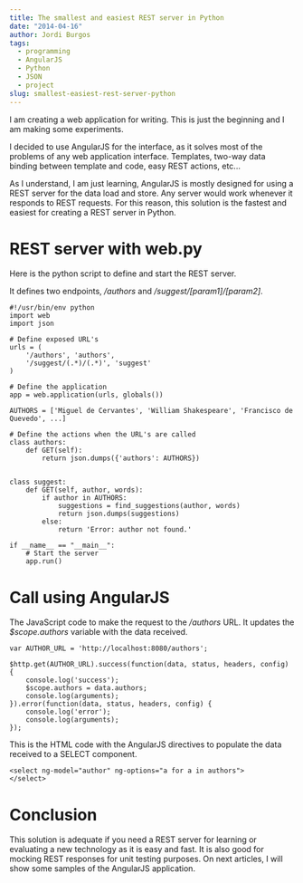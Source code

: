 ```yaml
---
title: The smallest and easiest REST server in Python
date: "2014-04-16"
author: Jordi Burgos
tags: 
  - programming
  - AngularJS
  - Python
  - JSON
  - project
slug: smallest-easiest-rest-server-python
---
```


I am creating a web application for writing. This is just the beginning and I am making some experiments.

I decided to use AngularJS for the interface, as it solves most of the problems of any web application interface. Templates, two-way data binding between template and code, easy REST actions, etc...

As I understand, I am just learning, AngularJS is mostly designed for using a REST server for the data load and store. Any server would work whenever it responds to REST requests. For this reason, this solution is the fastest and easiest for creating a REST server in Python.

REST server with web.py
=======================

Here is the python script to define and start the REST server.

It defines two endpoints, */authors* and */suggest/[param1]/[param2]*.

    #!/usr/bin/env python
    import web
    import json

    # Define exposed URL's
    urls = (
        '/authors', 'authors',
        '/suggest/(.*)/(.*)', 'suggest'
    )

    # Define the application
    app = web.application(urls, globals())

    AUTHORS = ['Miguel de Cervantes', 'William Shakespeare', 'Francisco de Quevedo', ...]
    
    # Define the actions when the URL's are called
    class authors:
        def GET(self):
            return json.dumps({'authors': AUTHORS})


    class suggest:
        def GET(self, author, words):
            if author in AUTHORS:
                suggestions = find_suggestions(author, words)
                return json.dumps(suggestions)
            else:
                return 'Error: author not found.'

    if __name__ == "__main__":
        # Start the server
        app.run()

Call using AngularJS
====================

The JavaScript code to make the request to the */authors* URL. It updates the *$scope.authors* variable with the data received.

    var AUTHOR_URL = 'http://localhost:8080/authors';
    
    $http.get(AUTHOR_URL).success(function(data, status, headers, config) {
        console.log('success');
        $scope.authors = data.authors;
        console.log(arguments);
    }).error(function(data, status, headers, config) {
        console.log('error');
        console.log(arguments);
    });

This is the HTML code with the AngularJS directives to populate the data received to a SELECT component.
    
    <select ng-model="author" ng-options="a for a in authors">
    </select>


Conclusion
==========

This solution is adequate if you need a REST server for learning or evaluating a new technology as it is easy and fast.
It is also good for mocking REST responses for unit testing purposes.
On next articles, I will show some samples of the AngularJS application.
